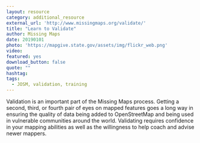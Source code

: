 ```yaml
---
layout: resource
category: additional_resource
external_url: 'http://www.missingmaps.org/validate/'
title: "Learn to Validate"
author: Missing Maps
date: 20190101
photo: 'https://mapgive.state.gov/assets/img/flickr_web.png'
video: 
featured: yes
download_button: false
quote: ""
hashtag:
tags:
  - JOSM, validation, training
---
```


Validation is an important part of the Missing Maps process. Getting a second, third, or fourth pair of eyes on mapped features goes a long way in ensuring the quality of data being added to OpenStreetMap and being used in vulnerable communities around the world. Validating requires confidence in your mapping abilities as well as the willingness to help coach and advise newer mappers.
